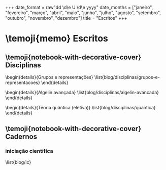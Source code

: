 +++
date_format = raw"dd \d\e U \d\e yyyy"
date_months = ["janeiro", "fevereiro", "março", "abril", "maio", "junho", "julho", "agosto", "setembro", "outubro", "novembro", "dezembro"]
title = "Escritos"
+++

# \temoji{memo} Escritos

## \temoji{notebook-with-decorative-cover} Disciplinas

\begin{details}{Grupos e representações}
\list{blog/disciplinas/grupos-e-representacoes}
\end{details}

\begin{details}{Algelin avançada}
\list{blog/disciplinas/algelin-avancada}
\end{details}

\begin{details}{Teoria quântica (eletiva)}
\list{blog/disciplinas/quantica}
\end{details}

## \temoji{notebook-with-decorative-cover} Cadernos

### iniciação científica

\list{blog/ic}


